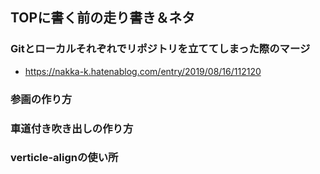 ## TOPに書く前の走り書き＆ネタ

### Gitとローカルそれぞれでリポジトリを立ててしまった際のマージ
- https://nakka-k.hatenablog.com/entry/2019/08/16/112120

### 参画の作り方

### 車道付き吹き出しの作り方

### verticle-alignの使い所
